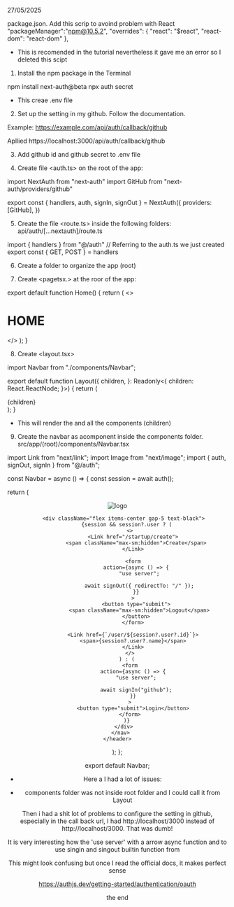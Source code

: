 

27/05/2025

package.json. Add this scrip to avoind problem with React
  "packageManager":"npm@10.5.2",
  "overrides": {
    "react": "$react",
    "react-dom": "react-dom"
  },
* This is recomended in the tutorial nevertheless it gave me an error so I deleted this scipt


1. Install the npm package in the Terminal

npm install next-auth@beta
npx auth secret
* This creae .env file

2. Set up the setting in my github. Follow the documentation.

Example:
https://example.com/api/auth/callback/github

Apllied
https://localhost:3000/api/auth/callback/github

3. Add github id and github secret to .env file
 

4. Create file <auth.ts> on the root of the app:

import NextAuth from "next-auth"
import GitHub from "next-auth/providers/github"

export const { handlers, auth, signIn, signOut } = NextAuth({
  providers: [GitHub],
})

5. Create the file <route.ts> inside the following folders: api/auth/[...nextauth]/route.ts

import { handlers } from "@/auth" // Referring to the auth.ts we just created
export const { GET, POST } = handlers

6. Create a folder to organize the app (root)

7. Create <pagetsx.> at the roor of the app:

export default function Home() {
  return (
    <>
    <h1 className="text-2xl">HOME</h1>
    </>
  );
}



8. Create <layout.tsx>

import Navbar from "./components/Navbar";

export default function Layout({
    children,
  }: Readonly<{
    children: React.ReactNode;
  }>) {
    return (
        <main className="font-work-sans">
            <Navbar/>
            {children}
        </main>
    );
  }

  * This will render the <navbar> and all the components (children)


9. Create the navbar as acomponent inside the components folder. src/app/(root)/components/Navbar.tsx

import Link from "next/link";
import Image from "next/image";
import { auth, signOut, signIn } from "@/auth";

const Navbar = async () => {
  const session = await auth();

  return (
    <header className="px-5 py-3 bg-white shadow-sm font-work-sans">
      <nav className="flex justify-between items-center">
        <Link href="/">
          <Image src="/next.svg" alt="logo" width={144} height={30} />
        </Link>

        <div className="flex items-center gap-5 text-black">
          {session && session?.user ? (
            <>
              <Link href="/startup/create">
                <span className="max-sm:hidden">Create</span>
              </Link>

              <form
                action={async () => {
                  "use server";

                  await signOut({ redirectTo: "/" });
                }}
              >
                <button type="submit">
                  <span className="max-sm:hidden">Logout</span>
                </button>
              </form>

              <Link href={`/user/${session?.user?.id}`}>
              <span>{session?.user?.name}</span>
              </Link>
            </>
          ) : (
            <form
              action={async () => {
                "use server";

                await signIn("github");
              }}
            >
              <button type="submit">Login</button>
            </form>
          )}
        </div>
      </nav>
    </header>
  );
};

export default Navbar;

* Here a I had a lot of issues:

- components folder was not inside root folder and I could call it from Layout

Then i had a shit lot of problems to configure the setting in github, especially in the call back url, I had http://localhost/3000 instead of http://localhost/3000. That was dumb!

It is very interesting how the 'use server' with a arrow async function and <await> to use singin and singout builtin function from <authjs> 

This might look confusing but once I read the official docs, it makes perfect sense

https://authjs.dev/getting-started/authentication/oauth

the end